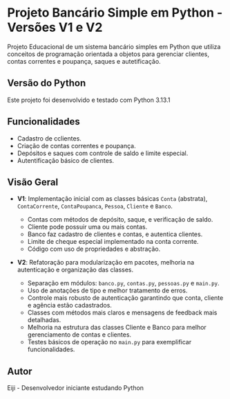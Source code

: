 # Projeto Bancário Simple em Python - Versões V1 e V2

Projeto Educacional de um sistema bancário simples em Python que utiliza conceitos de programação orientada a objetos para gerenciar clientes, contas correntes e poupança, saques e autetificação.

## Versão do Python

Este projeto foi desenvolvido e testado com Python 3.13.1

## Funcionalidades
- Cadastro de cclientes.
- Criação de contas correntes e poupança.
- Depósitos e saques com controle de saldo e limite especial.
- Autentificação básico de clientes.

## Visão Geral

- **V1**: Implementação inicial com as classes básicas `Conta` (abstrata), `ContaCorrente`, `ContaPoupanca`, `Pessoa`, `Cliente` e `Banco`.
  - Contas com métodos de depósito, saque, e verificação de saldo.
  - Cliente pode possuir uma ou mais contas.
  - Banco faz cadastro de clientes e contas, e autentica clientes.
  - Limite de cheque especial implementado na conta corrente.
  - Código com uso de propriedades e abstração.

- **V2**: Refatoração para modularização em pacotes, melhoria na autenticação e organização das classes.
  - Separação em módulos: `banco.py`, `contas.py`, `pessoas.py` e `main.py`.
  - Uso de anotações de tipo e melhor tratamento de erros.
  - Controle mais robusto de autenticação garantindo que conta, cliente e agência estão cadastrados.
  - Classes com métodos mais claros e mensagens de feedback mais detalhadas.
  - Melhoria na estrutura das classes Cliente e Banco para melhor gerenciamento de contas e clientes.
  - Testes básicos de operação no `main.py` para exemplificar funcionalidades.

## Autor 
Eiji - Desenvolvedor iniciante estudando Python



